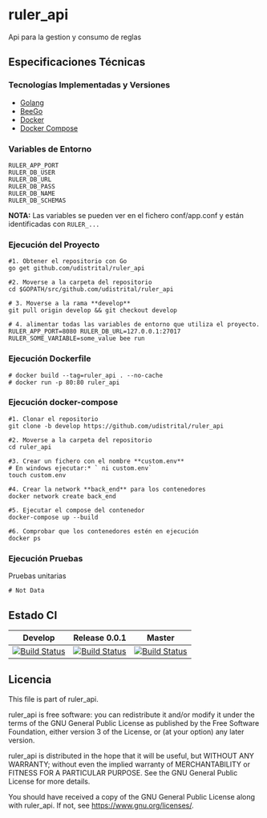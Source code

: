 # ruler_api

Api para la gestion y consumo de reglas

## Especificaciones Técnicas

### Tecnologías Implementadas y Versiones

- [Golang](https://github.com/udistrital/introduccion_oas/blob/master/instalacion_de_herramientas/golang.md)
- [BeeGo](https://github.com/udistrital/introduccion_oas/blob/master/instalacion_de_herramientas/beego.md)
- [Docker](https://docs.docker.com/engine/install/ubuntu/)
- [Docker Compose](https://docs.docker.com/compose/)

### Variables de Entorno

```shell
RULER_APP_PORT
RULER_DB_USER
RULER_DB_URL
RULER_DB_PASS
RULER_DB_NAME
RULER_DB_SCHEMAS
```

**NOTA:** Las variables se pueden ver en el fichero conf/app.conf y están identificadas con `RULER_...`

### Ejecución del Proyecto

```shell
#1. Obtener el repositorio con Go
go get github.com/udistrital/ruler_api

#2. Moverse a la carpeta del repositorio
cd $GOPATH/src/github.com/udistrital/ruler_api

# 3. Moverse a la rama **develop**
git pull origin develop && git checkout develop

# 4. alimentar todas las variables de entorno que utiliza el proyecto.
RULER_APP_PORT=8080 RULER_DB_URL=127.0.0.1:27017 RULER_SOME_VARIABLE=some_value bee run
```

### Ejecución Dockerfile

```shell
# docker build --tag=ruler_api . --no-cache
# docker run -p 80:80 ruler_api
```

### Ejecución docker-compose

```shell
#1. Clonar el repositorio
git clone -b develop https://github.com/udistrital/ruler_api

#2. Moverse a la carpeta del repositorio
cd ruler_api

#3. Crear un fichero con el nombre **custom.env**
# En windows ejecutar:* ` ni custom.env`
touch custom.env

#4. Crear la network **back_end** para los contenedores
docker network create back_end

#5. Ejecutar el compose del contenedor
docker-compose up --build

#6. Comprobar que los contenedores estén en ejecución
docker ps
```

### Ejecución Pruebas

Pruebas unitarias

```shell
# Not Data
```

## Estado CI

| Develop | Release 0.0.1 | Master |
| -- | -- | -- |
| [![Build Status](https://hubci.portaloas.udistrital.edu.co/api/badges/udistrital/ruler_api/status.svg?ref=refs/heads/develop)](https://hubci.portaloas.udistrital.edu.co/udistrital/ruler_api) | [![Build Status](https://hubci.portaloas.udistrital.edu.co/api/badges/udistrital/ruler_api/status.svg?ref=refs/heads/release/0.0.1)](https://hubci.portaloas.udistrital.edu.co/udistrital/ruler_api) | [![Build Status](https://hubci.portaloas.udistrital.edu.co/api/badges/udistrital/ruler_api/status.svg?ref=refs/heads/master)](https://hubci.portaloas.udistrital.edu.co/udistrital/ruler_api) |

## Licencia

This file is part of ruler_api.

ruler_api is free software: you can redistribute it and/or modify it under the terms of the GNU General Public License as published by the Free Software Foundation, either version 3 of the License, or (at your option) any later version.

ruler_api is distributed in the hope that it will be useful, but WITHOUT ANY WARRANTY; without even the implied warranty of MERCHANTABILITY or FITNESS FOR A PARTICULAR PURPOSE. See the GNU General Public License for more details.

You should have received a copy of the GNU General Public License along with ruler_api. If not, see https://www.gnu.org/licenses/.
